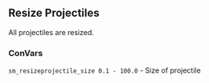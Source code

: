 Resize Projectiles
---
All projectiles are resized.

### ConVars
`sm_resizeprojectile_size 0.1 - 100.0` - Size of projectile
